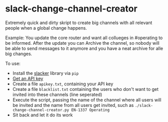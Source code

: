 # slack-change-channel-creator

Extremely quick and dirty skript to create big channels with all relevant people when a global change happens.

Example: You update the core router and want all collueges in #operating to be informed. After the update you can Archive the channel, so nobody will be able to send messages to it anymore and you have a neat archive for alle big changes.

To use:
* Install the [slacker](https://github.com/os/slacker) library via `pip`
* [Get an API key](https://get.slack.help/hc/en-us/articles/215770388-Creating-and-regenerating-API-tokens)
* Create a file `apikey.txt`, containing your API key
* Create a file `blacklist.txt` containing the users who don't want to get invited into these channels (line seperated)
* Execute the script, passing the name of the channel where all users will be invited and the name from all users get invited, such as `./slack-change-channel-creator.py EN-1337 Operating`
* Sit back and let it do its work
